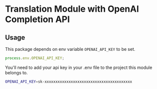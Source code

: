 # Translation Module with OpenAI Completion API

## Usage

This package depends on env variable `OPENAI_API_KEY` to be set.

```ts
process.env.OPENAI_API_KEY;
```

You'll need to add your api key in your .env file to the project this module belongs to.

```bash
OPENAI_API_KEY=sk-xxxxxxxxxxxxxxxxxxxxxxxxxxxxxxxxxxxxxxxx
```

